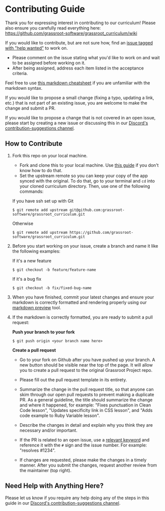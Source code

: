 # Contributing Guide

Thank you for expressing interest in contributing to our curriculum!
Please also ensure you carefully read everything here: https://github.com/grassroot-software/grassroot_curriculum/wiki

If you would like to contribute, but are not sure how, find an [issue tagged with "help wanted"](https://github.com/grassroot-software/grassroot.herokuapp/labels/Help%20Wanted) to work on.
* Please comment on the issue stating what you'd like to work on and wait to be assigned before working on it.
* After being assigned, address each item listed in the acceptance criteria.

Feel free to use [this markdown cheatsheet](https://github.com/tchapi/markdown-cheatsheet) if you are unfamiliar with the markdown syntax.

If you would like to propose a small change (fixing a typo, updating a link, etc.) that is not part of an existing issue, you are welcome to make the change and submit a PR.

If you would like to propose a change that is not covered in an open issue, please start by creating a new issue or discussing this in our [Discord's contribution-suggestions channel](https://discordapp.com/channels/505093832157691914/540903304046182425).

## How to Contribute

1. Fork this repo on your local machine.

	* Fork and clone this to your local machine. Use [this guide](https://help.github.com/articles/fork-a-repo/) if you don't know how to do that.
	* Set the upstream remote so you can keep your copy of the app synced with the original. To do that, go to your terminal and `cd` into your cloned curriculum directory. Then, use one of the following commands:

	If you have ssh set up with Git
	```
	$ git remote add upstream git@github.com:grassroot-software/grassroot_curriculum.git
	```
	Otherwise
	```
	$ git remote add upstream https://github.com/grassroot-software/grassroot_curriculum.git
	```

2. Before you start working on your issue, create a branch and name it like the following examples:

	If it's a new feature
	```
	$ git checkout -b feature/feature-name
	```
	If it's a bug fix
	```
	$ git checkout -b fix/fixed-bug-name
	```

3. When you have finished, commit your latest changes and ensure your markdown is correctly formatted and rendering properly using our [markdown preview](https://learn.grassroot.academy/lessons/preview) tool.

4. If the markdown is correctly formatted, you are ready to submit a pull request:

	**Push your branch to your fork**
	```
	$ git push origin <your branch name here>
	```
	**Create a pull request**
	* Go to your fork on Github after you have pushed up your branch. A new button should be visible near the top of the page. It will allow you to create a pull request to the original Grassroot Project repo.

	* Please fill out the pull request template in its entirety.

	* Summarize the change in the pull request title, so that anyone can skim through our open pull requests to prevent making a duplicate PR. As a general guideline, the title should summarize the change and where it happened, for example: "Fixes punctuation in Clean Code lesson", "Updates specificity link in CSS lesson", and "Adds code example to Ruby Variable lesson".

	* Describe the changes in detail and explain why you think they are necessary and/or important.

	* If the PR is related to an open issue, use a [relevant keyword](https://docs.github.com/en/issues/tracking-your-work-with-issues/linking-a-pull-request-to-an-issue) and reference it with the `#` sign and the issue number. For example: "resolves #1234".

	* If changes are requested, please make the changes in a timely manner. After you submit the changes, request another review from the maintainer (top right).

## Need Help with Anything Here?
Please let us know if you require any help doing any of the steps in this guide in our [Discord's contribution-suggestions channel](https://discordapp.com/channels/505093832157691914/540903304046182425).
